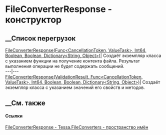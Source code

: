 # FileConverterResponse - конструктор
##  __Список перегрузок
[FileConverterResponse(Func<CancellationToken, ValueTask<Stream>>, Int64,
Boolean, Boolean, Dictionary<String,
Object>)](M_Tessa_FileConverters_FileConverterResponse__ctor.htm)|  Создаёт
экземпляр класса с указанием функции на получение контента файла. Результат
выполнения операции не будет содержать сообщений.  
---|---  
[FileConverterResponse(ValidationResult, Func<CancellationToken,
ValueTask<Stream>>, Int64, Boolean, Boolean, Dictionary<String,
Object>)](M_Tessa_FileConverters_FileConverterResponse__ctor_1.htm)|  Создаёт
экземпляр класса с указанием значений его свойств и методов.  
## __См. также
#### Ссылки
[FileConverterResponse - ](T_Tessa_FileConverters_FileConverterResponse.htm)
[Tessa.FileConverters - пространство имён](N_Tessa_FileConverters.htm)
